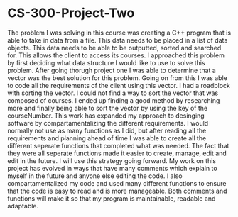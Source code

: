 # CS-300-Project-Two

  The problem I was solving in this course was creating a C++ program that is able to take in data from a file. This data needs to be placed in a list of data objects. This data needs to be able to be outputted, sorted and searched for. This allows the client to access its courses.
  I approached this problem by first deciding what data structure I would like to use to solve this problem. After going thorugh project one I was able to determine that a vector was the best solution for this problem. Going on from this I was able to code all the requirements of the client using this vector.
  I had a roadblock with sorting the vector. I could not find a way to sort the vector that was composed of courses. I ended up finding a good method by researching more and finally being able to sort the vector by using the key of the courseNumber.
  This work has expanded my approach to desinging software by compartamentalizing the different requirements. I would normally not use as many functions as I did, but after reading all the requirements and planning ahead of time I was able to create all the different seperate functions that completed what was needed. The fact that they were all seperate functions made it easier to create, manage, edit and edit in the future. I will use this strategy going forward.
  My work on this project has evolved in ways that have many comments which explain to myself in the future and anyone else editing the code. I also compartamentalized my code and used many different functions to ensure that the code is easy to read and is more manageable. Both comments and functions will make it so that my program is maintainable, readable and adaptable.
